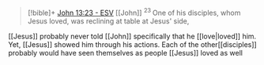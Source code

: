 > [!bible]+ [John 13:23 - ESV](https://bolls.life/ESV/43/13/) [[John]]
>  <sup> 23 </sup>One of his disciples, whom Jesus loved, was reclining at table at Jesus' side,


[[Jesus]] probably never told [[John]] specifically that he [[love|loved]] him. Yet, [[Jesus]] showed him through his actions. Each of the other[[disciples]] probably would have seen themselves as people [[Jesus]] loved as well 